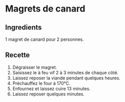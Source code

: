 # Magrets de canard

## Ingredients

1 magret de canard pour 2 personnes.

## Recette

1. Dégraisser le magret.
2. Saisissez le à feu vif 2 à 3 minutes de chaque côté.
3. Laissez reposer la viande pendant quelques heures.
4. Préchauffez le four à 170°C.
5. Enfournez et laissez cuire 13 minutes.
6. Laissez reposer quelques minutes.
